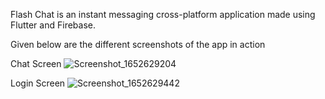 Flash Chat is an instant messaging cross-platform application made using Flutter and Firebase.

Given below are the different screenshots of the app in action

Chat Screen
![Screenshot_1652629204](https://user-images.githubusercontent.com/57001778/168481405-d543cd71-a00a-47b6-a493-57882ec7577a.png)

Login Screen
![Screenshot_1652629442](https://user-images.githubusercontent.com/57001778/168481484-77662634-e542-4095-a493-b37e71dd12da.png)
